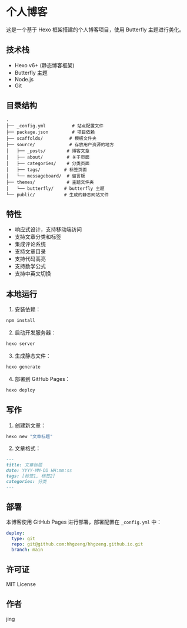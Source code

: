 # 个人博客

这是一个基于 Hexo 框架搭建的个人博客项目，使用 Butterfly 主题进行美化。

## 技术栈

- Hexo v6+ (静态博客框架)
- Butterfly 主题
- Node.js
- Git

## 目录结构

```
.
├── _config.yml          # 站点配置文件
├── package.json         # 项目依赖
├── scaffolds/          # 模板文件夹
├── source/             # 存放用户资源的地方
│   ├── _posts/        # 博客文章
│   ├── about/         # 关于页面
│   ├── categories/    # 分类页面
│   ├── tags/         # 标签页面
│   └── messageboard/  # 留言板
├── themes/            # 主题文件夹
│   └── butterfly/    # butterfly 主题
└── public/           # 生成的静态网站文件
```

## 特性

- 响应式设计，支持移动端访问
- 支持文章分类和标签
- 集成评论系统
- 支持文章目录
- 支持代码高亮
- 支持数学公式
- 支持中英文切换

## 本地运行

1. 安装依赖：
```bash
npm install
```

2. 启动开发服务器：
```bash
hexo server
```

3. 生成静态文件：
```bash
hexo generate
```

4. 部署到 GitHub Pages：
```bash
hexo deploy
```

## 写作

1. 创建新文章：
```bash
hexo new "文章标题"
```

2. 文章格式：
```markdown
---
title: 文章标题
date: YYYY-MM-DD HH:mm:ss
tags: [标签1, 标签2]
categories: 分类
---
```

## 部署

本博客使用 GitHub Pages 进行部署，部署配置在 `_config.yml` 中：

```yaml
deploy:
  type: git
  repo: git@github.com:hhgzeng/hhgzeng.github.io.git
  branch: main
```

## 许可证

MIT License

## 作者

jing 